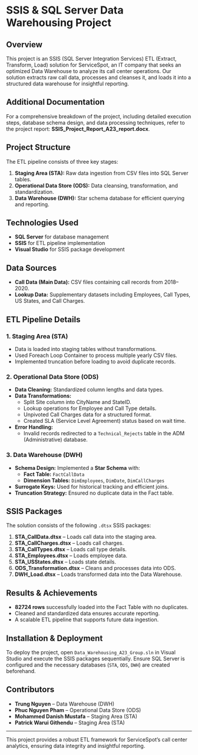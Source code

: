 # SSIS & SQL Server Data Warehousing Project

## Overview
This project is an SSIS (SQL Server Integration Services) ETL (Extract, Transform, Load) solution for ServiceSpot, an IT company that seeks an optimized Data Warehouse to analyze its call center operations. Our solution extracts raw call data, processes and cleanses it, and loads it into a structured data warehouse for insightful reporting.

## Additional Documentation
For a comprehensive breakdown of the project, including detailed execution steps, database schema design, and data processing techniques, refer to the project report: **SSIS_Project_Report_A23_report.docx**.

## Project Structure
The ETL pipeline consists of three key stages:
1. **Staging Area (STA):** Raw data ingestion from CSV files into SQL Server tables.
2. **Operational Data Store (ODS):** Data cleansing, transformation, and standardization.
3. **Data Warehouse (DWH):** Star schema database for efficient querying and reporting.

## Technologies Used
- **SQL Server** for database management
- **SSIS** for ETL pipeline implementation
- **Visual Studio** for SSIS package development

## Data Sources
- **Call Data (Main Data):** CSV files containing call records from 2018–2020.
- **Lookup Data:** Supplementary datasets including Employees, Call Types, US States, and Call Charges.

## ETL Pipeline Details
### 1. Staging Area (STA)
- Data is loaded into staging tables without transformations.
- Used Foreach Loop Container to process multiple yearly CSV files.
- Implemented truncation before loading to avoid duplicate records.

### 2. Operational Data Store (ODS)
- **Data Cleaning:** Standardized column lengths and data types.
- **Data Transformations:**
  - Split Site column into CityName and StateID.
  - Lookup operations for Employee and Call Type details.
  - Unpivoted Call Charges data for a structured format.
  - Created SLA (Service Level Agreement) status based on wait time.
- **Error Handling:**
  - Invalid records redirected to a `Technical_Rejects` table in the ADM (Administrative) database.

### 3. Data Warehouse (DWH)
- **Schema Design:** Implemented a **Star Schema** with:
  - **Fact Table:** `FactCallData`
  - **Dimension Tables:** `DimEmployees`, `DimDate`, `DimCallCharges`
- **Surrogate Keys:** Used for historical tracking and efficient joins.
- **Truncation Strategy:** Ensured no duplicate data in the Fact table.

## SSIS Packages
The solution consists of the following `.dtsx` SSIS packages:
1. **STA_CallData.dtsx** – Loads call data into the staging area.
2. **STA_CallCharges.dtsx** – Loads call charges.
3. **STA_CallTypes.dtsx** – Loads call type details.
4. **STA_Employees.dtsx** – Loads employee data.
5. **STA_USStates.dtsx** – Loads state details.
6. **ODS_Transformation.dtsx** – Cleans and processes data into ODS.
7. **DWH_Load.dtsx** – Loads transformed data into the Data Warehouse.

## Results & Achievements
- **82724 rows** successfully loaded into the Fact Table with no duplicates.
- Cleaned and standardized data ensures accurate reporting.
- A scalable ETL pipeline that supports future data ingestion.

## Installation & Deployment
To deploy the project, open `Data_Warehousing_A23_Group.sln` in Visual Studio and execute the SSIS packages sequentially. Ensure SQL Server is configured and the necessary databases (`STA`, `ODS`, `DWH`) are created beforehand.

## Contributors
- **Trung Nguyen** – Data Warehouse (DWH)
- **Phuc Nguyen Pham** – Operational Data Store (ODS)
- **Mohammed Danish Mustafa** – Staging Area (STA)
- **Patrick Warui Githendu** – Staging Area (STA)

---
This project provides a robust ETL framework for ServiceSpot’s call center analytics, ensuring data integrity and insightful reporting.

